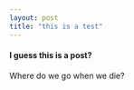 ```yaml
---
layout: post
title: "this is a test"
---
```


#### I guess this is a post?

Where do we go when we die?

